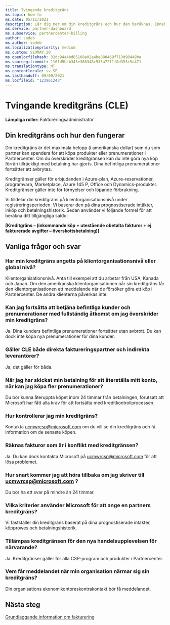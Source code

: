 ```yaml
---
title: Tvingande kreditgräns
ms.topic: how-to
ms.date: 05/11/2021
description: Lär dig mer om din kreditgräns och hur den beräknas. Innehåller vanliga frågor och svar.
ms.service: partner-dashboard
ms.subservice: partnercenter-billing
author: sodeb
ms.author: sodeb
ms.localizationpriority: medium
ms.custom: SEOMAY.20
ms.openlocfilehash: 32dc94a4bd85160a02a4be880469f713d98449ba
ms.sourcegitcommit: 1161d5bcb345e368348c535a7211f0d353c5a471
ms.translationtype: MT
ms.contentlocale: sv-SE
ms.lasthandoff: 09/09/2021
ms.locfileid: "123961243"
---
```

# <a name="credit-limit-enforcement-cle"></a>Tvingande kreditgräns (CLE)

**Lämpliga roller:** Faktureringsadministratör

## <a name="your-credit-limit-and-how-it-works"></a>Din kreditgräns och hur den fungerar

Din kreditgräns är det maximala belopp (i amerikanska dollar) som du som partner kan spendera för att köpa produkter eller prenumerationer i Partnercenter. Om du överskrider kreditgränsen kan du inte göra nya köp förrän tillräckligt med betalning har gjorts. Dina befintliga prenumerationer fortsätter att avbrytas.

Kreditgränser gäller för erbjudanden i Azure-plan, Azure-reservationer, programvara, Marketplace, Azure 145 P, Office och Dynamics-produkter. Kreditgränser gäller inte för förnyelser och löpande förbrukning.

Vi tilldelar din kreditgräns på klientorganisationsnivå under registreringsperioden. Vi baserar den på dina prognostiserade intäkter, inköp och betalningshistorik. Sedan använder vi följande formel för att beräkna ditt tillgängliga saldo:

**[Kreditgräns – (inkommande köp + utestående obetalta fakturor + ej fakturerade avgifter – överskottsbetalning)]**

## <a name="frequently-asked-questions"></a>Vanliga frågor och svar

### <a name="is-my-credit-limit-set-at-the-tenant-or-global-level"></a>Har min kreditgräns angetts på klientorganisationsnivå eller global nivå?

Klientorganisationsnivå. Anta till exempel att du arbetar från USA, Kanada och Japan. Om den amerikanska klientorganisationen når sin kreditgräns får den klientorganisationen ett meddelande när de försöker göra ett köp i Partnercenter. De andra klienterna påverkas inte. 

### <a name="if-i-exceed-my-credit-limit-can-i-continue-servicing-existing-customers-and-subscriptions-with-full-access"></a>Kan jag fortsätta att betjäna befintliga kunder och prenumerationer med fullständig åtkomst om jag överskrider min kreditgräns?

Ja. Dina kunders befintliga prenumerationer fortsätter utan avbrott. Du kan dock inte köpa nya prenumerationer för dina kunder.

### <a name="does-cle-apply-to-both-direct-bill-partners-and-indirect-providers"></a>Gäller CLE både direkta faktureringspartner och indirekta leverantörer?

Ja, det gäller för båda.

### <a name="after-i-submit-my-payment-to-reinstate-my-account-when-can-i-purchase-more-subscriptions"></a>När jag har skickat min betalning för att återställa mitt konto, när kan jag köpa fler prenumerationer? 

Du bör kunna återuppta köpet inom 24 timmar från betalningen, förutsatt att Microsoft har fått alla krav för att fortsätta med kreditkontrollprocessen.

### <a name="how-can-i-check-my-credit-limit"></a>Hur kontrollerar jag min kreditgräns?

Kontakta [ucmwrcsp@microsoft.com](mailto:ucmwrcsp@microsoft.com) om du vill se din kreditgräns och få information om de senaste köpen.

### <a name="do-invoices-that-are-in-dispute-count-against-the-credit-limit"></a>Räknas fakturor som är i konflikt med kreditgränsen?

Ja. Du kan dock kontakta Microsoft på [ucmwrcsp@microsoft.com](mailto:ucmwrcsp@microsoft.com) för att lösa problemet.

### <a name="how-soon-will-i-hear-back-if-i-write-to-ucmwrcspmicrosoftcom"></a>Hur snart kommer jag att höra tillbaka om jag skriver till ucmwrcsp@microsoft.com ?

Du bör ha ett svar på mindre än 24 timmar. 

### <a name="what-criteria-does-microsoft-use-for-setting-a-partners-credit-limit"></a>Vilka kriterier använder Microsoft för att ange en partners kreditgräns?

Vi fastställer din kreditgräns baserat på dina prognostiserade intäkter, köpprowes och betalningshistorik.

### <a name="is-the-credit-limit-currently-enforced-on-the-new-commerce-experience"></a>Tillämpas kreditgränsen för den nya handelsupplevelsen för närvarande?

Ja. Kreditgränser gäller för alla CSP-program och produkter i Partnercenter.

### <a name="who-will-receive-the-notification-when-my-organization-is-nearing-its-credit-limit"></a>Vem får meddelandet när min organisation närmar sig sin kreditgräns?

Din organisations ekonomikontoreskontrakontakt bör få meddelandet.

## <a name="next-steps"></a>Nästa steg

[Grundläggande information om fakturering](./billing-basics.md)
